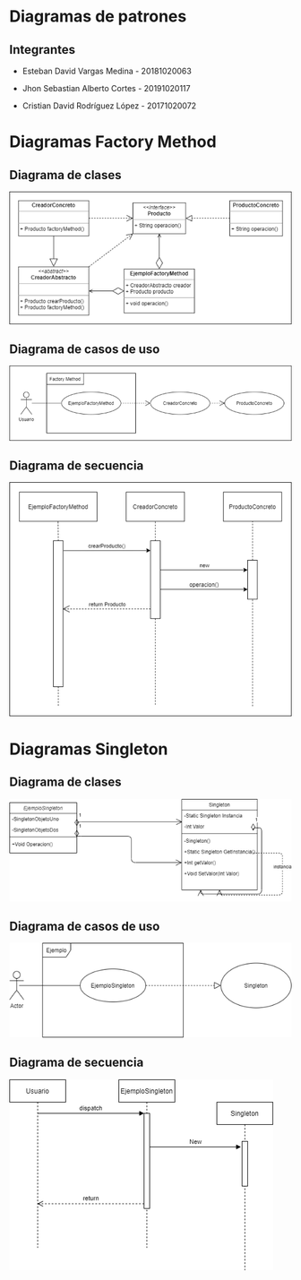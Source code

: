 # Diagramas de patrones

## Integrantes

  - Esteban David Vargas Medina - 20181020063

  - Jhon Sebastian Alberto Cortes - 20191020117

  - Cristian David Rodríguez López - 20171020072  

# Diagramas Factory Method

## Diagrama de clases

![Clases](https://github.com/dragesteban/Patrones-FIS-Diagramas/blob/main/Diagramas%20Factory%20Method/Diagrama%20de%20clases%20Factory%20Method.png)

## Diagrama de casos de uso

![Casos de uso](https://github.com/dragesteban/Patrones-FIS-Diagramas/blob/main/Diagramas%20Factory%20Method/Diagrama%20de%20casos%20de%20uso%20Factory%20Method.png)

## Diagrama de secuencia

![Secuencia](https://github.com/dragesteban/Patrones-FIS-Diagramas/blob/main/Diagramas%20Factory%20Method/Diagrama%20de%20secuencia%20Factory%20Method.png)

# Diagramas Singleton

## Diagrama de clases

![Clases](https://github.com/dragesteban/Patrones-FIS-Diagramas/blob/main/DiagramasSingleton/Diagrama%20De%20Clases%20Singleton.png)

## Diagrama de casos de uso

![Casos de uso](https://github.com/dragesteban/Patrones-FIS-Diagramas/blob/main/DiagramasSingleton/Diagrama%20Casos%20De%20uso%20Singleotn.png)

## Diagrama de secuencia

![Secuencia](https://github.com/dragesteban/Patrones-FIS-Diagramas/blob/main/DiagramasSingleton/Diagrama%20De%20Secuencia%20Singleton.png)
